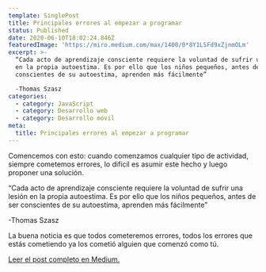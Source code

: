```yaml
---
template: SinglePost
title: Principales errores al empezar a programar
status: Published
date: 2020-06-10T18:02:24.846Z
featuredImage: 'https://miro.medium.com/max/1400/0*8Y1LSFd9xZjnmOLm'
excerpt: >-
  “Cada acto de aprendizaje consciente requiere la voluntad de sufrir una lesión
  en la propia autoestima. Es por ello que los niños pequeños, antes de ser
  conscientes de su autoestima, aprenden más fácilmente”

  -Thomas Szasz
categories:
  - category: JavaScript
  - category: Desarrollo web
  - category: Desarrollo móvil
meta:
  title: Principales errores al empezar a programar
---
```

Comencemos con esto: cuando comenzamos cualquier tipo de actividad, siempre cometemos errores, lo difícil es asumir este hecho y luego proponer una solución.

“Cada acto de aprendizaje consciente requiere la voluntad de sufrir una lesión en la propia autoestima. Es por ello que los niños pequeños, antes de ser conscientes de su autoestima, aprenden más fácilmente”

\-Thomas Szasz

La buena noticia es que todos cometeremos errores, todos los errores que estás cometiendo ya los cometió alguien que comenzó como tú.

[Leer el post completo en Medium.](https://medium.com/@ecudevs/principales-errores-al-empezar-a-programar-839f6dcc6597)
